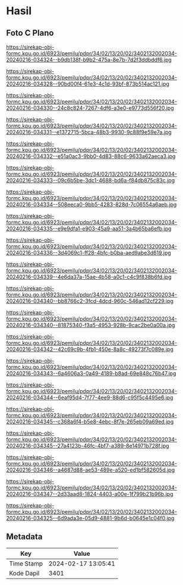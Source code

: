 # Hasil

## Foto C Plano

https://sirekap-obj-formc.kpu.go.id/6923/pemilu/pdpr/34/02/13/20/02/3402132002034-20240216-034324--b9db138f-b9b2-475a-8e7b-7d2f3ddbddf6.jpg

https://sirekap-obj-formc.kpu.go.id/6923/pemilu/pdpr/34/02/13/20/02/3402132002034-20240216-034328--90bd00f4-61e3-4c1d-93bf-873b514ac121.jpg

https://sirekap-obj-formc.kpu.go.id/6923/pemilu/pdpr/34/02/13/20/02/3402132002034-20240216-034330--24c8c824-7267-4df6-a3e0-e9773d556f20.jpg

https://sirekap-obj-formc.kpu.go.id/6923/pemilu/pdpr/34/02/13/20/02/3402132002034-20240216-034331--e1372715-5bca-48b3-9930-9c88f9e59e7a.jpg

https://sirekap-obj-formc.kpu.go.id/6923/pemilu/pdpr/34/02/13/20/02/3402132002034-20240216-034332--e51a0ac3-9bb0-4d83-88c6-9633a62aeca3.jpg

https://sirekap-obj-formc.kpu.go.id/6923/pemilu/pdpr/34/02/13/20/02/3402132002034-20240216-034333--09c6b5be-3dc1-4688-bd6a-f84db875c83c.jpg

https://sirekap-obj-formc.kpu.go.id/6923/pemilu/pdpr/34/02/13/20/02/3402132002034-20240216-034334--508eeca0-9bb5-4283-828d-7c06554a6aeb.jpg

https://sirekap-obj-formc.kpu.go.id/6923/pemilu/pdpr/34/02/13/20/02/3402132002034-20240216-034335--e9e9dfa1-e903-45a9-aa51-3a4b65ba6efb.jpg

https://sirekap-obj-formc.kpu.go.id/6923/pemilu/pdpr/34/02/13/20/02/3402132002034-20240216-034336--3d4069c1-ff28-4bfc-b0ba-aed9abe3d619.jpg

https://sirekap-obj-formc.kpu.go.id/6923/pemilu/pdpr/34/02/13/20/02/3402132002034-20240216-034339--4e6da37a-15ae-4b58-a0c1-c4c9f838b6fd.jpg

https://sirekap-obj-formc.kpu.go.id/6923/pemilu/pdpr/34/02/13/20/02/3402132002034-20240216-034340--bb8766c2-3fcd-4dcd-960c-546ad12cf229.jpg

https://sirekap-obj-formc.kpu.go.id/6923/pemilu/pdpr/34/02/13/20/02/3402132002034-20240216-034340--81875340-f3a5-4953-928b-9cac2be0a00a.jpg

https://sirekap-obj-formc.kpu.go.id/6923/pemilu/pdpr/34/02/13/20/02/3402132002034-20240216-034342--42c69c9b-4fb1-450e-8a8c-49273f7c089e.jpg

https://sirekap-obj-formc.kpu.go.id/6923/pemilu/pdpr/34/02/13/20/02/3402132002034-20240216-034343--6a4606a3-0a49-4189-b8ad-69e848c76b47.jpg

https://sirekap-obj-formc.kpu.go.id/6923/pemilu/pdpr/34/02/13/20/02/3402132002034-20240216-034344--6eaf95d4-7f77-4ee9-88d6-c95f5c4495e6.jpg

https://sirekap-obj-formc.kpu.go.id/6923/pemilu/pdpr/34/02/13/20/02/3402132002034-20240216-034345--c368a6f4-b5e8-4ebc-8f7e-265eb09a69ed.jpg

https://sirekap-obj-formc.kpu.go.id/6923/pemilu/pdpr/34/02/13/20/02/3402132002034-20240216-034345--27a4123b-46fc-4bf7-a389-8e14971b728f.jpg

https://sirekap-obj-formc.kpu.go.id/6923/pemilu/pdpr/34/02/13/20/02/3402132002034-20240216-034346--a4687d88-ae53-489e-a520-ed1bf582605d.jpg

https://sirekap-obj-formc.kpu.go.id/6923/pemilu/pdpr/34/02/13/20/02/3402132002034-20240216-034347--2d33aad8-1824-4403-a00e-1f799b21b96b.jpg

https://sirekap-obj-formc.kpu.go.id/6923/pemilu/pdpr/34/02/13/20/02/3402132002034-20240216-034325--6d9ada3e-05d9-4881-9b6d-b0645e1c04f0.jpg


## Metadata

| Key        | Value               |
| ---------- | ------------------- |
| Time Stamp | 2024-02-17 13:05:41 |
| Kode Dapil | 3401                |



